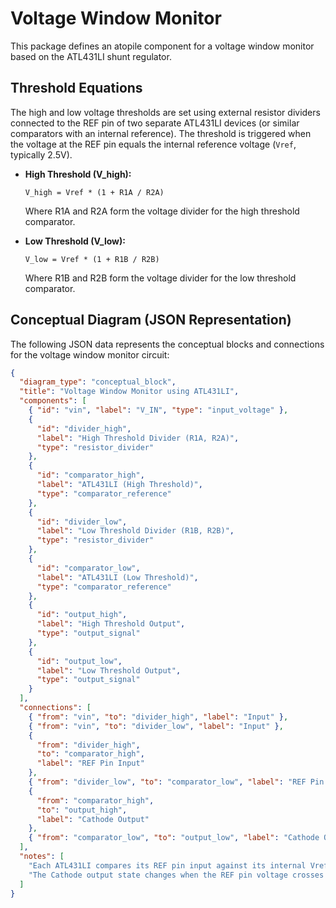 # Voltage Window Monitor

This package defines an atopile component for a voltage window monitor based on the ATL431LI shunt regulator.

## Threshold Equations

The high and low voltage thresholds are set using external resistor dividers connected to the REF pin of two separate ATL431LI devices (or similar comparators with an internal reference). The threshold is triggered when the voltage at the REF pin equals the internal reference voltage (`Vref`, typically 2.5V).

- **High Threshold (V_high):**

  ```
  V_high = Vref * (1 + R1A / R2A)
  ```

  Where R1A and R2A form the voltage divider for the high threshold comparator.

- **Low Threshold (V_low):**

  ```
  V_low = Vref * (1 + R1B / R2B)
  ```

  Where R1B and R2B form the voltage divider for the low threshold comparator.

## Conceptual Diagram (JSON Representation)

The following JSON data represents the conceptual blocks and connections for the voltage window monitor circuit:

```json
{
  "diagram_type": "conceptual_block",
  "title": "Voltage Window Monitor using ATL431LI",
  "components": [
    { "id": "vin", "label": "V_IN", "type": "input_voltage" },
    {
      "id": "divider_high",
      "label": "High Threshold Divider (R1A, R2A)",
      "type": "resistor_divider"
    },
    {
      "id": "comparator_high",
      "label": "ATL431LI (High Threshold)",
      "type": "comparator_reference"
    },
    {
      "id": "divider_low",
      "label": "Low Threshold Divider (R1B, R2B)",
      "type": "resistor_divider"
    },
    {
      "id": "comparator_low",
      "label": "ATL431LI (Low Threshold)",
      "type": "comparator_reference"
    },
    {
      "id": "output_high",
      "label": "High Threshold Output",
      "type": "output_signal"
    },
    {
      "id": "output_low",
      "label": "Low Threshold Output",
      "type": "output_signal"
    }
  ],
  "connections": [
    { "from": "vin", "to": "divider_high", "label": "Input" },
    { "from": "vin", "to": "divider_low", "label": "Input" },
    {
      "from": "divider_high",
      "to": "comparator_high",
      "label": "REF Pin Input"
    },
    { "from": "divider_low", "to": "comparator_low", "label": "REF Pin Input" },
    {
      "from": "comparator_high",
      "to": "output_high",
      "label": "Cathode Output"
    },
    { "from": "comparator_low", "to": "output_low", "label": "Cathode Output" }
  ],
  "notes": [
    "Each ATL431LI compares its REF pin input against its internal Vref (~2.5V).",
    "The Cathode output state changes when the REF pin voltage crosses Vref."
  ]
}
```
